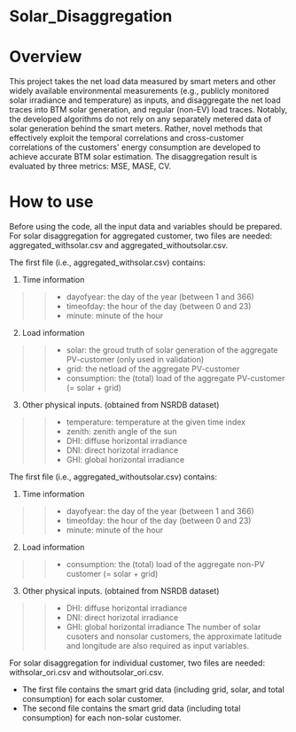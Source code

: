# Solar_Disaggregation
# Overview 
This project takes the net load data measured by smart meters and other widely available environmental measurements (e.g., publicly monitored solar irradiance and temperature) as inputs, and disaggregate the net load traces into BTM solar generation, and regular (non-EV) load traces. Notably, the developed algorithms do not rely on any separately metered data of solar generation behind the smart meters. Rather, novel methods that effectively exploit the temporal correlations and cross-customer correlations of the customers' energy consumption are developed to achieve accurate BTM solar estimation. The disaggregation result is evaluated by three metrics: MSE, MASE, CV.
# How to use
Before using the code, all the input data and variables should be prepared. 
For solar disaggregation for aggregated customer, two files are needed: aggregated_withsolar.csv and aggregated_withoutsolar.csv. 

The first file (i.e., aggregated_withsolar.csv) contains:
  
  1. Time information 
  >> - dayofyear: the day of the year (between 1 and 366)
  >> - timeofday: the hour of the day (between 0 and 23)
  >> - minute: minute of the hour
  
  2. Load information
  >>- solar: the groud truth of solar generation of the aggregate PV-customer (only used in validation)
  >>- grid: the netload of the aggregate PV-customer 
  >>- consumption: the (total) load of the aggregate PV-customer (= solar + grid)
  
  3. Other physical inputs. (obtained from NSRDB dataset)
  >>- temperature: temperature at the given time index
  >>- zenith: zenith angle of the sun
  >>- DHI: diffuse horizontal irradiance
  >>- DNI: direct horizotal irradiance
  >>- GHI: global horizontal irradiance

The first file (i.e., aggregated_withoutsolar.csv) contains:
  1. Time information 
  >>- dayofyear: the day of the year (between 1 and 366)
  >>- timeofday: the hour of the day (between 0 and 23)
  >>- minute: minute of the hour
  2. Load information
  >>- consumption: the (total) load of the aggregate non-PV customer (= solar + grid)
  3. Other physical inputs. (obtained from NSRDB dataset)
  >>- DHI: diffuse horizontal irradiance
  >>- DNI: direct horizotal irradiance
  >>- GHI: global horizontal irradiance
The number of solar cusoters and nonsolar customers, the approximate latitude and longitude are also required as input variables.

For solar disaggregation for individual customer, two files are needed: withsolar_ori.csv and withoutsolar_ori.csv. 
- The first file contains the smart grid data (including grid, solar, and total consumption) for each solar customer. 
- The second file contains the smart grid data (including total consumption) for each non-solar customer. 

